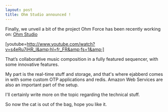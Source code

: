 ```yaml
---
layout: post
title: Ohm Studio announced !
---
```

Finally, we unveil a bit of the project Ohm Force has been recently working on: <a href="http://www.ohmstudio.com/">Ohm Studio</a>

[youtube=http://www.youtube.com/watch?v=s4eRu7iHR_I&amp;hl=fr_FR&amp;fs=1&amp;]

That’s collaborative music composition in a fully featured sequencer, with some innovative features.

My part is the real-time stuff and storage, and that's where ejabberd comes in with some custom OTP applications and redis. Amazon Web Services are also an important part of the setup.

I'll certainly write more on the topic regarding the technical stuff.

So now the cat is out of the bag, hope you like it.      
